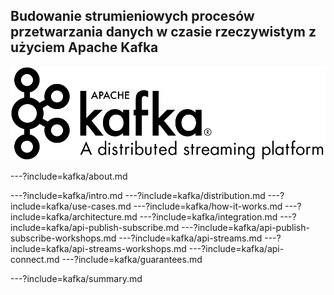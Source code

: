 
## Budowanie strumieniowych procesów przetwarzania danych w czasie rzeczywistym z użyciem Apache Kafka
![](assets/img/intro/logo.png)


---?include=kafka/about.md


---?include=kafka/intro.md
---?include=kafka/distribution.md
---?include=kafka/use-cases.md
---?include=kafka/how-it-works.md
---?include=kafka/architecture.md
---?include=kafka/integration.md
---?include=kafka/api-publish-subscribe.md
---?include=kafka/api-publish-subscribe-workshops.md
---?include=kafka/api-streams.md
---?include=kafka/api-streams-workshops.md
---?include=kafka/api-connect.md
---?include=kafka/guarantees.md

---?include=kafka/summary.md